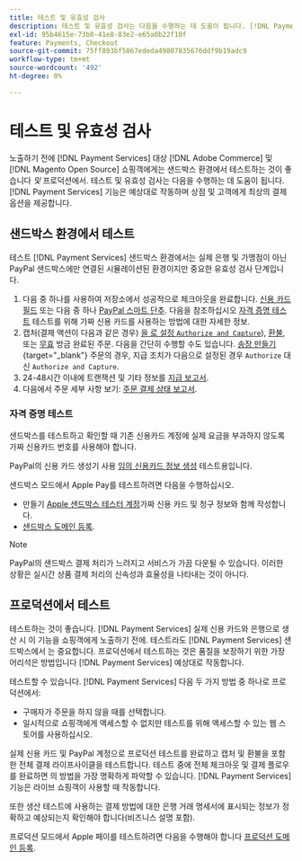 ```yaml
---
title: 테스트 및 유효성 검사
description: 테스트 및 유효성 검사는 다음을 수행하는 데 도움이 됩니다. [!DNL Payment Services] 기능은 예상대로 작동하며 고객에게 최상의 결제 옵션을 제공합니다.
exl-id: 95b4615e-73b0-41e8-83e2-e65a0b22f10f
feature: Payments, Checkout
source-git-commit: 75ff893bf5867ededa49807835676ddf9b19adc9
workflow-type: tm+mt
source-wordcount: '492'
ht-degree: 0%

---
```


# 테스트 및 유효성 검사

노출하기 전에 [!DNL Payment Services] 대상 [!DNL Adobe Commerce] 및 [!DNL Magento Open Source] 쇼핑객에게는 샌드박스 환경에서 테스트하는 것이 좋습니다 _및_ 프로덕션에서. 테스트 및 유효성 검사는 다음을 수행하는 데 도움이 됩니다. [!DNL Payment Services] 기능은 예상대로 작동하며 상점 및 고객에게 최상의 결제 옵션을 제공합니다.

## 샌드박스 환경에서 테스트

테스트 [!DNL Payment Services] 샌드박스 환경에서는 실제 은행 및 가맹점이 아닌 PayPal 샌드박스에만 연결된 시뮬레이션된 환경이지만 중요한 유효성 검사 단계입니다.

1. 다음 중 하나를 사용하여 저장소에서 성공적으로 체크아웃을 완료합니다. [신용 카드 필드](payments-options.md#credit-card-fields) 또는 다음 중 하나 [PayPal 스마트 단추](payments-options.md#paypal-smart-buttons). 다음을 참조하십시오 [자격 증명 테스트](#testing-credentials) 테스트를 위해 가짜 신용 카드를 사용하는 방법에 대한 자세한 정보.
1. 캡처(결제 액션이 다음과 같은 경우) [을 로 설정 `Authorize and Capture`](onboard.md#set-payment-services-as-payment-method)), [환불](refunds.md), 또는 [무효](voids.md) 방금 완료된 주문. 다음을 간단히 수행할 수도 있습니다. [송장 만들기](https://docs.magento.com/user-guide/sales/invoice-create.html){target="_blank"} 주문의 경우, 지급 조치가 다음으로 설정된 경우 `Authorize` 대신 `Authorize and Capture`.
1. 24-48시간 이내에 트랜잭션 및 기타 정보를 [지급 보고서](payouts.md).
1. 다음에서 주문 세부 사항 보기: [주문 결제 상태 보고서](order-payment-status.md).

### 자격 증명 테스트

샌드박스를 테스트하고 확인할 때 기존 신용카드 계정에 실제 요금을 부과하지 않도록 가짜 신용카드 번호를 사용해야 합니다.

PayPal의 신용 카드 생성기 사용 [임의 신용카드 정보 생성](https://www.paypal.com/us/smarthelp/article/where-can-i-find-test-credit-card-numbers-ts2157) 테스트용입니다.

샌드박스 모드에서 Apple Pay를 테스트하려면 다음을 수행하십시오.

* 만들기 [Apple 샌드박스 테스터 계정](https://developer.apple.com/apple-pay/sandbox-testing/#create-a-sandbox-tester-account)가짜 신용 카드 및 청구 정보와 함께 작성합니다.
* [샌드박스 도메인 등록](https://developer.paypal.com/docs/checkout/apm/apple-pay/#link-registeryoursandboxdomains).

>[!NOTE]
>
>PayPal의 샌드박스 결제 처리가 느려지고 서비스가 가끔 다운될 수 있습니다. 이러한 상황은 실시간 상품 결제 처리의 신속성과 효율성을 나타내는 것이 아니다.

## 프로덕션에서 테스트

테스트하는 것이 좋습니다. [!DNL Payment Services] 실제 신용 카드와 은행으로 생산 시 이 기능을 쇼핑객에게 노출하기 전에. 테스트라도 [!DNL Payment Services] 샌드박스에서 는 중요합니다. 프로덕션에서 테스트하는 것은 품질을 보장하기 위한 가장 어리석은 방법입니다 [!DNL Payment Services] 예상대로 작동합니다.

테스트할 수 있습니다. [!DNL Payment Services] 다음 두 가지 방법 중 하나로 프로덕션에서:

* 구매자가 주문을 하지 않을 때를 선택합니다.
* 일시적으로 쇼핑객에게 액세스할 수 없지만 테스트를 위해 액세스할 수 있는 웹 스토어를 사용하십시오.

실제 신용 카드 및 PayPal 계정으로 프로덕션 테스트를 완료하고 캡처 및 환불을 포함한 전체 결제 라이프사이클을 테스트합니다. 테스트 중에 전체 체크아웃 및 결제 플로우를 완료하면 의 방법을 가장 명확하게 파악할 수 있습니다. [!DNL Payment Services] 기능은 라이브 쇼핑객이 사용할 때 작동합니다.

또한 생산 테스트에 사용하는 결제 방법에 대한 은행 거래 명세서에 표시되는 정보가 정확하고 예상되는지 확인해야 합니다(비즈니스 설명 포함).

프로덕션 모드에서 Apple 페이를 테스트하려면 다음을 수행해야 합니다 [프로덕션 도메인 등록](https://developer.paypal.com/docs/checkout/apm/apple-pay/#register-your-live-domain).
